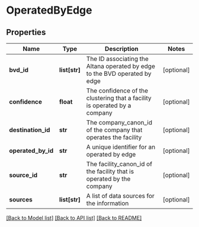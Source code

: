 # OperatedByEdge

## Properties
Name | Type | Description | Notes
------------ | ------------- | ------------- | -------------
**bvd_id** | **list[str]** | The ID associating the Altana operated by edge to the BVD operated by edge | [optional] 
**confidence** | **float** | The confidence of the clustering that a facility is operated by a company | [optional] 
**destination_id** | **str** | The company_canon_id of the company that operates the facility | [optional] 
**operated_by_id** | **str** | A unique identifier for an operated by edge | [optional] 
**source_id** | **str** | The facility_canon_id of the facility that is operated by the company | [optional] 
**sources** | **list[str]** | A list of data sources for the information | [optional] 

[[Back to Model list]](../README.md#documentation-for-models) [[Back to API list]](../README.md#documentation-for-api-endpoints) [[Back to README]](../README.md)

